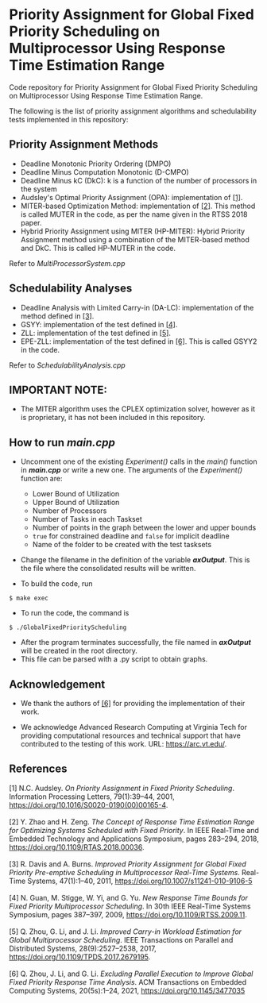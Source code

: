 # Priority Assignment for Global Fixed Priority Scheduling on Multiprocessor Using Response Time Estimation Range

Code repository for Priority Assignment for Global Fixed Priority Scheduling on Multiprocessor Using Response Time Estimation Range.

The following is the list of priority assignment algorithms and schedulability tests implemented in this repository:

## Priority Assignment Methods
- Deadline Monotonic Priority Ordering (DMPO)
- Deadline Minus Computation Monotonic (D-CMPO)
- Deadline Minus kC (DkC): k is a function of the number of processors in the system
- Audsley's Optimal Priority Assignment (OPA): implementation of [[1]](#References).
- MITER-based Optimization Method: implementation of [[2]](#References). This method is called MUTER in the code, as per the name given in the RTSS 2018 paper. 
- Hybrid Priority Assignment using MITER (HP-MITER): Hybrid Priority Assignment method using a combination of the MITER-based method and DkC. This is called HP-MUTER in the code. 

Refer to _MultiProcessorSystem.cpp_


## Schedulability Analyses
- Deadline Analysis with Limited Carry-in (DA-LC): implementation of the method defined in [[3]](#References).
- GSYY: implementation of the test defined in [[4]](#References).
- ZLL: implementation of the test defined in [[5]](#References).
- EPE-ZLL: implementation of the test defined in [[6]](#References). This is called GSYY2 in the code.

Refer to _SchedulabilityAnalysis.cpp_


## **IMPORTANT NOTE:** 
- The MITER algorithm uses the CPLEX optimization solver, however as it is proprietary, it has not been included in this repository.


## How to run *main.cpp*
- Uncomment one of the existing *Experiment()* calls in the *main()* function in ***main.cpp*** or write a new one. The arguments of the *Experiment()* function are:
  - Lower Bound of Utilization
  - Upper Bound of Utilization
  - Number of Processors
  - Number of Tasks in each Taskset
  - Number of points in the graph between the lower and upper bounds
  - `true` for constrained deadline and `false` for implicit deadline
  - Name of the folder to be created with the test tasksets

- Change the filename in the definition of the variable **_axOutput_**. This is the file where the consolidated results will be written. 

- To build the code, run
```
$ make exec
```

- To run the code, the command is
```
$ ./GlobalFixedPriorityScheduling
```

- After the program terminates successfully, the file named in **_axOutput_** will be created in the root directory. 
- This file can be parsed with a .py script to obtain graphs.


## Acknowledgement

- We thank the authors of [[6]](#References) for providing the implementation of their work.
 
- We acknowledge Advanced Research Computing at Virginia Tech for providing computational resources and technical support that have contributed to the testing of this work. URL: https://arc.vt.edu/.

## References

\[1] N.C. Audsley. _On Priority Assignment in Fixed Priority Scheduling_. Information Processing Letters, 79(1):39–44, 2001, https://doi.org/10.1016/S0020-0190(00)00165-4.
<br /><br />
\[2] Y. Zhao and H. Zeng. _The Concept of Response Time Estimation Range for Optimizing Systems Scheduled with Fixed Priority_. In IEEE Real-Time and Embedded Technology and Applications Symposium, pages 283–294, 2018, https://doi.org/10.1109/RTAS.2018.00036.
<br /><br />
\[3] R. Davis and A. Burns. _Improved Priority Assignment for Global Fixed Priority Pre-emptive Scheduling in Multiprocessor Real-Time Systems_. Real-Time Systems, 47(1):1–40, 2011, https://doi.org/10.1007/s11241-010-9106-5
<br /><br />
\[4] N. Guan, M. Stigge, W. Yi, and G. Yu. _New Response Time Bounds for Fixed Priority Multiprocessor Scheduling_. In 30th IEEE Real-Time Systems Symposium, pages 387–397, 2009, https://doi.org/10.1109/RTSS.2009.11.
<br /><br />
\[5] Q. Zhou, G. Li, and J. Li. _Improved Carry-in Workload Estimation for Global Multiprocessor Scheduling_. IEEE Transactions on Parallel and Distributed Systems, 28(9):2527–2538, 2017, https://doi.org/10.1109/TPDS.2017.2679195.
<br /><br />
\[6] Q. Zhou, J. Li, and G. Li. _Excluding Parallel Execution to Improve Global Fixed Priority Response Time Analysis_. ACM Transactions on Embedded Computing Systems, 20(5s):1–24, 2021, https://doi.org/10.1145/3477035
